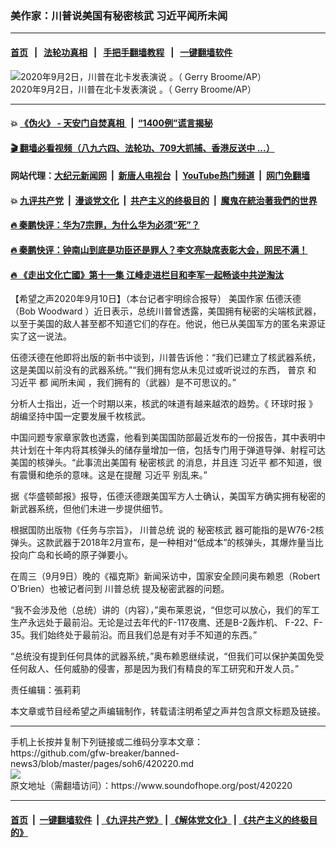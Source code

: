 ### 美作家：川普说美国有秘密核武 习近平闻所未闻
------------------------

#### [首页](https://github.com/gfw-breaker/banned-news3/blob/master/README.md) &nbsp;&nbsp;|&nbsp;&nbsp; [法轮功真相](https://github.com/begood0513/basic/blob/master/README.md)  &nbsp;&nbsp;|&nbsp;&nbsp; [手把手翻墙教程](https://github.com/gfw-breaker/guides/wiki)  &nbsp;&nbsp;|&nbsp;&nbsp; [一键翻墙软件](https://github.com/gfw-breaker/nogfw/blob/master/README.md)  



<div><img alt="2020年9月2日，川普在北卡发表演说 。（ Gerry Broome/AP）" src="https://img.soundofhope.org/2020-09/9-10-3-1599743672182.jpg"/>
<br/><figcaption class="caption">
 2020年9月2日，川普在北卡发表演说 。（ Gerry Broome/AP）
</figcaption></div><hr/>

#### 💥 [《伪火》 - 天安门自焚真相 ](http://141.164.51.119:10000/videos/blog/weihuo.html)&nbsp; |&nbsp; [“1400例”谎言揭秘  ](http://141.164.51.119:10000/videos/blog/jiexi1400.html)

#### [ 🎬  翻墙必看视频（八九六四、法轮功、709大抓捕、香港反送中 ...）](https://github.com/gfw-breaker/links/blob/master/banned.md)

#### 网站代理：[大纪元新闻网](http://167.172.10.89:10080/gb/) &nbsp;|&nbsp; [新唐人电视台](http://167.172.10.89:8808/gb/)  &nbsp;|&nbsp; [YouTube热门频道](http://158.247.203.241/youtube.html) &nbsp;|&nbsp; [网门免翻墙](http://158.247.203.241:11000/show.aspx?name=ogHome)

#### 💥 [九评共产党](http://141.164.51.119:10000/videos/res/jiuping/)&nbsp; |&nbsp; [漫谈党文化](http://141.164.51.119:10000/videos/res/mtdwh/)&nbsp; |&nbsp; [共产主义的终极目的](http://141.164.51.119:10000/videos/res/zjmd/)&nbsp; |&nbsp; [魔鬼在統治著我們的世界](http://141.164.51.119:10000/videos/res/TheSpecter/)  

#### [ 🔥  秦鹏快评：华为7宗罪，为什么华为必须“死”？](http://141.164.51.119:10000/videos/news/qp01.html)

#### [ 🔥  秦鹏快评：钟南山到底是功臣还是罪人？李文亮缺席表彰大会，网民不满！](http://141.164.51.119:10000/videos/news/qp02.html)

#### [ 🔥  《走出文化亡國》第十一集 江峰走进栏目和李军一起畅谈中共逆淘汰](http://141.164.51.119:10000/videos/news/../res/zcwhwg/index.html)

<div><div class="Content__Wrapper sc-1bvya0-0 grZQxZ">
 <p class="meta-top">
  <span class="meta">
   【希望之声2020年9月10日】（本台记者宇明综合报导）
  </span>
  <ok href="/term/372214">
   美国作家
  </ok>
  伍德沃德（Bob Woodward ）近日表示，总统川普曾透露，美国拥有秘密的尖端核武器，以至于美国的敌人甚至都不知道它们的存在。他说，他已从美国军方的匿名来源证实了这一说法。
 </p>
 <p>
  伍德沃德在他即将出版的新书中谈到，川普告诉他：“我们已建立了核武器系统，这是美国以前没有的武器系统。”“我们拥有您从未见过或听说过的东西，
  <ok href="/term/6470">
   普京
  </ok>
  和
  <ok href="/term/1063">
   习近平
  </ok>
  都
  <ok href="/term/372220">
   闻所未闻
  </ok>
  ，我们拥有的（武器）是不可思议的。”
 </p>
 <div class="AD_Embed__Wrap-sc-1xslmin-0 igMuqX module desktop">
  <div>
  </div>
 </div>
 <p>
  分析人士指出，近一个时期以来，核武的味道有越来越浓的趋势。《
  <ok href="/term/1266">
   环球时报
  </ok>
  》胡编坚持中国一定要发展千枚核武。
 </p>
 <p>
  中国问题专家章家敦也透露，他看到美国国防部最近发布的一份报告，其中表明中共计划在十年内将其核弹头的储存量增加一倍，包括专门用于弹道导弹、射程可达美国的核弹头。“此事流出美国有
  <ok href="/term/372217">
   秘密核武
  </ok>
  的消息，并且连
  <ok href="/term/1063">
   习近平
  </ok>
  都不知道，很有震慑和绝杀的意味。这是在提醒
  <ok href="/term/1063">
   习近平
  </ok>
  别乱来。”
 </p>
 <p>
  据《华盛顿邮报》报导，伍德沃德跟美国军方人士确认，美国军方确实拥有秘密的新武器系统，但他们未进一步提供细节。
 </p>
 <p>
  根据国防出版物《任务与宗旨》，
  <ok href="/term/1203">
   川普总统
  </ok>
  说的
  <ok href="/term/372217">
   秘密核武
  </ok>
  器可能指的是W76-2核弹头。这款武器于2018年2月宣布，是一种相对“低成本”的核弹头，其爆炸量当比投向广岛和长崎的原子弹要小。
 </p>
 <p>
  在周三（9月9日）晚的《福克斯》新闻采访中，国家安全顾问奥布赖恩（Robert O’Brien）也被记者问到
  <ok href="/term/1203">
   川普总统
  </ok>
  提及秘密武器的问题。
 </p>
 <p>
  “我不会涉及他（总统）讲的（内容），”奥布莱恩说，“但您可以放心，我们的军工生产永远处于最前沿。无论是过去年代的F-117夜鹰、还是B-2轰炸机、 F-22、F-35。我们始终处于最前沿。而且我们总是有对手不知道的东西。”
 </p>
 <p>
  “总统没有提到任何具体的武器系统，”奥布赖恩继续说，“但我们可以保护美国免受任何敌人、任何威胁的侵害，那是因为我们有精良的军工研究和开发人员。”
 </p>
 <p class="meta-btm">
  责任编辑：張莉莉
 </p>
 <p class="meta-btm">
  本文章或节目经希望之声编辑制作，转载请注明希望之声并包含原文标题及链接。
 </p>
</div>
</div>
<hr/>
手机上长按并复制下列链接或二维码分享本文章：<br/>
https://github.com/gfw-breaker/banned-news3/blob/master/pages/soh6/420220.md <br/>
<a href='https://github.com/gfw-breaker/banned-news3/blob/master/pages/soh6/420220.md'><img src='https://github.com/gfw-breaker/banned-news3/blob/master/pages/soh6/420220.md.png'/></a> <br/>
原文地址（需翻墙访问）：https://www.soundofhope.org/post/420220


------------------------
#### [首页](https://github.com/gfw-breaker/banned-news3/blob/master/README.md) &nbsp;|&nbsp; [一键翻墙软件](https://github.com/gfw-breaker/nogfw/blob/master/README.md) &nbsp;| [《九评共产党》](https://github.com/gfw-breaker/9ping.md/blob/master/README.md#九评之一评共产党是什么) | [《解体党文化》](https://github.com/gfw-breaker/jtdwh.md/blob/master/README.md) | [《共产主义的终极目的》](https://github.com/gfw-breaker/gczydzjmd.md/blob/master/README.md)


<img src='http://gfw-breaker.win/banned-news3/pages/soh6/420220.md' width='0px' height='0px'/>